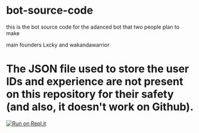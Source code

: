 # bot-source-code
this is the bot source code for the adanced bot that two people plan to make 

main founders  Lxcky and wakandawarrior

The JSON file used to store the user IDs and experience are not present on this repository for their safety (and also, it doesn't work on Github).
=======
[![Run on Repl.it](https://repl.it/badge/github/codewarriors1/bot-source-code)](https://repl.it/github/codewarriors1/bot-source-code)

